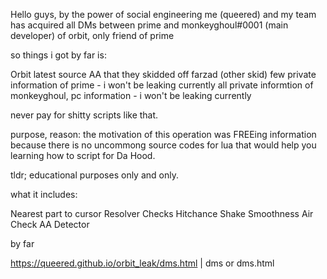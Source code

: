 Hello guys, by the power of social engineering me (queered) and my team has acquired all DMs between prime and monkeyghoul#0001 (main developer) of orbit, only friend of prime

so things i got by far is:

Orbit latest source
AA that they skidded off farzad (other skid)
few private information of prime - i won't be leaking currently
all private informtion of monkeyghoul, pc information - i won't be leaking currently

never pay for shitty scripts like that.

purpose, reason: the motivation of this operation was FREEing information because there is no uncommong source codes for lua that would help you learning how to script for Da Hood.

tldr; educational purposes only and only.

what it includes:

Nearest part to cursor
Resolver
Checks
Hitchance
Shake
Smoothness
Air Check
AA Detector

by far

https://queered.github.io/orbit_leak/dms.html | dms or dms.html
